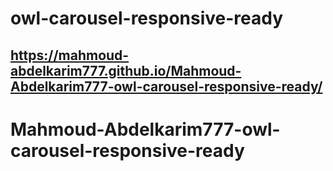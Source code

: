 # owl-carousel-responsive-ready
## https://mahmoud-abdelkarim777.github.io/Mahmoud-Abdelkarim777-owl-carousel-responsive-ready/
# Mahmoud-Abdelkarim777-owl-carousel-responsive-ready
